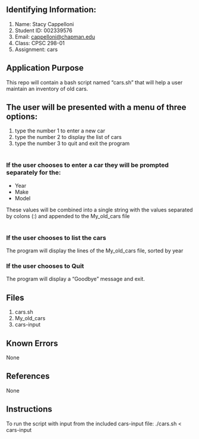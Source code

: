 ## Identifying Information:
1. Name: Stacy Cappelloni
2. Student ID: 002339576
3. Email: cappelloni@chapman.edu
4. Class: CPSC 298-01
5. Assignment: cars

## Application Purpose

This repo will contain a bash script named “cars.sh” that will help a user maintain an inventory of old cars.  
   
## The user will be presented with a menu of three options:

1. type the number 1 to enter a new car
2. type the number 2 to display the list of cars
3. type the number 3 to quit and exit the program   
 
### If the user chooses to enter a car they will be prompted separately for the: 

- Year  
- Make 
- Model  

These values will be combined into a single string with the values separated by colons (:) and appended to the My_old_cars file  
 
### If the user chooses to list the cars   
The program will display the lines of the My_old_cars file, sorted by year

### If the user chooses to Quit  
The program will display a “Goodbye” message and exit.

## Files 
1. cars.sh
2. My_old_cars
3. cars-input

## Known Errors
None

## References
None

## Instructions 
To run the script with input from the included cars-input file:
./cars.sh < cars-input
